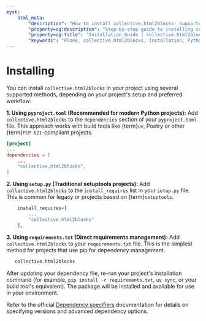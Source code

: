 ```yaml
---
myst:
    html_meta:
        "description": "How to install collective.html2blocks: supported methods, dependency management, and integration with Python projects."
        "property=og:description": "Step-by-step guide to installing collective.html2blocks using pyproject.toml, setup.py, or requirements.txt."
        "property=og:title": "Installation Guide | collective.html2blocks"
        "keywords": "Plone, collective.html2blocks, installation, Python, dependency, pyproject.toml, setup.py, requirements.txt, guide"
---
```


# Installing

You can install `collective.html2blocks` in your project using several supported methods, depending on your project's setup and preferred workflow:

**1. Using `pyproject.toml` (Recommended for modern Python projects):**
Add `collective.html2blocks` to the `dependencies` section of your `pyproject.toml` file. This approach works with build tools like {term}`uv`, Poetry or other {term}`PEP 621`-compliant projects.

```toml
[project]
...
dependencies = [
    ...
    "collective.html2blocks",
]
```

**2. Using `setup.py` (Traditional setuptools projects):**
Add `collective.html2blocks` to the `install_requires` list in your `setup.py` file. This is common for legacy or projects based on {term}`setuptools`.

```python
    install_requires=[
        ...
        "collective.html2blocks"
    ],
```

**3. Using `requirements.txt` (Direct requirements management):**
Add `collective.html2blocks` to your `requirements.txt` file. This is the simplest method for projects that use pip for dependency management.

```txt
   collective.html2blocks
```

After updating your dependency file, re-run your project's installation command (for example, `pip install -r requirements.txt`, `uv sync`, or your build tool's equivalent). The package will be installed and available for use in your environment.

Refer to the official [Dependency specifiers](https://packaging.python.org/en/latest/specifications/dependency-specifiers/) documentation for details on specifying versions and advanced dependency options.
